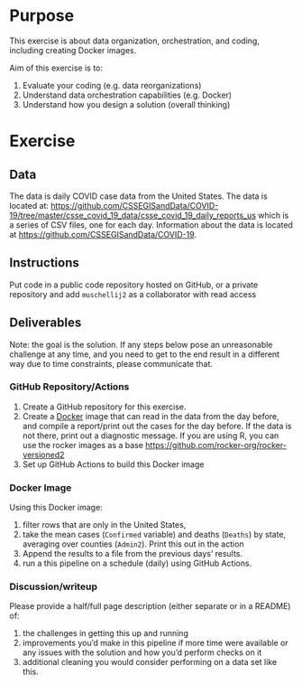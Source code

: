 
<!-- README.md is generated from README.Rmd. Please edit that file -->

# Purpose

This exercise is about data organization, orchestration, and coding,
including creating Docker images.

Aim of this exercise is to:

1.  Evaluate your coding (e.g. data reorganizations)
2.  Understand data orchestration capabilities (e.g. Docker)
3.  Understand how you design a solution (overall thinking)

# Exercise

## Data

The data is daily COVID case data from the United States. The data is
located at:
<https://github.com/CSSEGISandData/COVID-19/tree/master/csse_covid_19_data/csse_covid_19_daily_reports_us>
which is a series of CSV files, one for each day. Information about the
data is located at <https://github.com/CSSEGISandData/COVID-19>.

## Instructions

Put code in a public code repository hosted on GitHub, or a private
repository and add `muschellij2` as a collaborator with read access

## Deliverables

Note: the goal is the solution. If any steps below pose an unreasonable
challenge at any time, and you need to get to the end result in a
different way due to time constraints, please communicate that.

### GitHub Repository/Actions

1.  Create a GitHub repository for this exercise.  
2.  Create a [Docker](https://www.docker.com/) image that can read in
    the data from the day before, and compile a report/print out the
    cases for the day before. If the data is not there, print out a
    diagnostic message. If you are using R, you can use the rocker
    images as a base <https://github.com/rocker-org/rocker-versioned2>
3.  Set up GitHub Actions to build this Docker image

### Docker Image

Using this Docker image:

1.  filter rows that are only in the United States,
2.  take the mean cases (`Confirmed` variable) and deaths (`Deaths`) by
    state, averaging over counties (`Admin2`). Print this out in the
    action
3.  Append the results to a file from the previous days’ results.
4.  run a this pipeline on a schedule (daily) using GitHub Actions.

### Discussion/writeup

Please provide a half/full page description (either separate or in a
README) of:

1.  the challenges in getting this up and running
2.  improvements you’d make in this pipeline if more time were available
    or any issues with the solution and how you’d perform checks on it
3.  additional cleaning you would consider performing on a data set like
    this.
